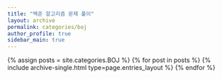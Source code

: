 ```yaml
---
title: "백준 알고리즘 문제 풀이"
layout: archive
permalink: categories/boj
author_profile: true
sidebar_main: true
---
```


{% assign posts = site.categories.BOJ %}
{% for post in posts %} {% include archive-single.html type=page.entries_layout %} {% endfor %}
